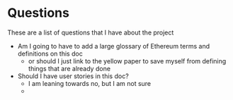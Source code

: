 # Questions

These are a list of questions that I have about the project

* Am I going to have to add a large glossary of Ethereum terms and definitions on this doc
  * or should I just link to the yellow paper to save myself from defining things that are already done
* Should I have user stories in this doc?
  * I am leaning towards no, but I am not sure
  * 